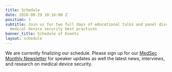 ```yaml
---
title: Schedule
date: 2016-08-29 18:16:00 Z
position: 1
subtitle: Join us for two full days of educational talks and panel discussions on
  medical device security best practices
banner_title: Schedule of Events
layout: schedule
---
```


<div class="alert alert-warning" role="alert">We are currently finalizing our schedule. Please sign up for our <a href="#">MedSec Monthly Newsletter</a> for speaker updates as well the latest news, interviews, and research on medical device security.</div>
